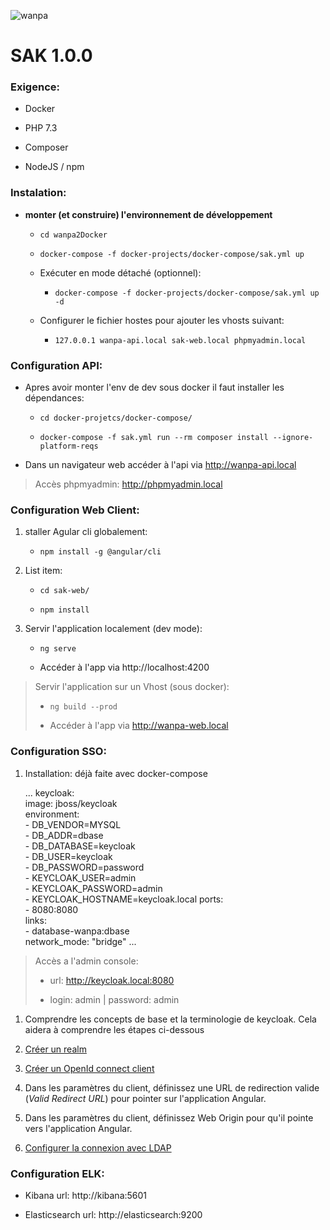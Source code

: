 ![wanpa](http://10.141.6.164/public/images/wanpalogoarsguyanehd.png)

# SAK 1.0.0

### Exigence:

* Docker

* PHP 7.3

* Composer

* NodeJS / npm

### Instalation:

* **monter (et construire) l'environnement de développement**

  * `cd wanpa2Docker`

  * `docker-compose -f docker-projects/docker-compose/sak.yml up`

  * Exécuter en mode détaché (optionnel):

    * `docker-compose -f docker-projects/docker-compose/sak.yml up -d`

  * Configurer le fichier hostes pour ajouter les vhosts suivant:

    * `127.0.0.1 wanpa-api.local sak-web.local phpmyadmin.local`

### Configuration API:

* Apres avoir monter l'env de dev sous docker il faut installer les dépendances:

  * `cd docker-projetcs/docker-compose/`

  * `docker-compose -f sak.yml run --rm composer install --ignore-platform-reqs`

* Dans un navigateur web accéder à l'api via http://wanpa-api.local

> Accès phpmyadmin: http://phpmyadmin.local

### Configuration Web Client:

1. staller Agular cli globalement:

   * `npm install -g @angular/cli`

2. List item:

   * `cd sak-web/`

   * `npm install`

3. Servir l'application localement (dev mode):

   * `ng serve`

   * Accéder à l'app via http://localhost:4200

> Servir l'application sur un Vhost (sous docker):
>
> * `ng build --prod`
>
> * Accéder à l'app via http://wanpa-web.local

### Configuration SSO:

1. Installation: déjà faite avec docker-compose

   ...
   keycloak:\
   image: jboss/keycloak\
   environment:\
   \- DB_VENDOR=MYSQL\
   \- DB_ADDR=dbase\
   \- DB_DATABASE=keycloak\
   \- DB_USER=keycloak\
   \- DB_PASSWORD=password\
   \- KEYCLOAK_USER=admin\
   \- KEYCLOAK_PASSWORD=admin\
   \- KEYCLOAK_HOSTNAME=keycloak.local
   ports:\
   \- 8080:8080\
   links:\
   \- database-wanpa:dbase\
   network_mode: "bridge"
   ...

> Accès a l'admin console:
>
> * url: http://keycloak.local:8080
>
> * login: admin | password: admin

1. Comprendre les concepts de base et la terminologie de keycloak. Cela aidera à comprendre les étapes ci-dessous

2. [Créer un realm](https://www.keycloak.org/docs/latest/server_admin/index.html#_create-realm)

3. [Créer un OpenId connect client](https://www.keycloak.org/docs/latest/server_admin/index.html#_clients)

4. Dans les paramètres du client, définissez une URL de redirection valide (*Valid Redirect URL*) pour pointer sur l'application Angular.

5. Dans les paramètres du client, définissez Web Origin pour qu'il pointe vers l'application Angular.

6. [Configurer la connexion avec LDAP](https://www.keycloak.org/docs/latest/server_admin/index.html#_user-storage-federation)

### Configuration ELK:

* Kibana url: http://kibana:5601

* Elasticsearch url: http://elasticsearch:9200

